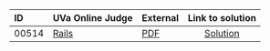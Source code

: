 | ID | UVa Online Judge | External | Link to solution |
|:---|:---|:---|:---:|
| 00514 | [Rails](https://onlinejudge.org/index.php?option=onlinejudge&page=show_problem&problem=455) | [PDF](https://onlinejudge.org/external/5/514.pdf) | [Solution](https://github.com/versenyi98/uva-solutions/tree/main/solutions/00514%20-%20Rails)|
